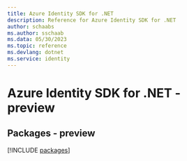 ```yaml
---
title: Azure Identity SDK for .NET
description: Reference for Azure Identity SDK for .NET
author: schaabs
ms.author: sschaab
ms.data: 05/30/2023
ms.topic: reference
ms.devlang: dotnet
ms.service: identity
---
```

# Azure Identity SDK for .NET - preview
## Packages - preview
[!INCLUDE [packages](identity-index.md)]